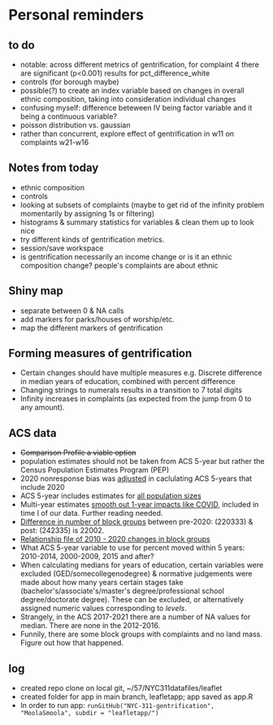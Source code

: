 # Personal reminders

## to do
* notable: across different metrics of gentrification, for complaint 4 there are significant (p<0.001) results for pct_difference_white 
* controls (for borough maybe)
* possible(?) to create an index variable based on changes in overall ethnic composition, taking into consideration individual changes
* confusing myself: difference beteween IV being factor variable and it being a continuous variable?
* poisson distribution vs. gaussian
* rather than concurrent, explore effect of gentrification in w11 on complaints w21-w16
## Notes from today
* ethnic composition
* controls
* looking at subsets of complaints (maybe to get rid of the infinity problem momentarily by assigning 1s or filtering)
* histograms & summary statistics for variables & clean them up to look nice
* try different kinds of gentrification metrics.
* session/save workspace
* is gentrification necessarily an income change or is it an ethnic composition change? people's complaints are about ethnic

## Shiny map
* separate between 0 & NA calls
* add markers for parks/houses of worship/etc.
* map the different markers of gentrification


## Forming measures of gentrification
* Certain changes should have multiple measures e.g. Discrete difference in median years of education, combined with percent difference
* Changing strings to numerals results in a transition to 7 total digits
* Infinity increases in complaints (as expected from the jump from 0 to any amount).

## ACS data
* ~~Comparison Profile a viable option~~
* population estimates should not be taken from ACS 5-year but rather the Census Population Estimates Program (PEP)
* 2020 nonresponse bias was [adjusted](https://www.census.gov/programs-surveys/acs/technical-documentation/user-notes/2022-03.html) in caclulating ACS 5-years that include 2020
* ACS 5-year includes estimates for [all population sizes](https://www.census.gov/programs-surveys/acs/guidance/estimates.html)
* Multi-year estimates [smooth out 1-year impacts like COVID](https://www.census.gov/newsroom/blogs/random-samplings/2022/03/period-estimates-american-community-survey.html), included in time I of our data. Further reading needed.
* [Difference in number of block groups](https://www.census.gov/programs-surveys/acs/geography-acs/reference-materials.2021.html#list-tab-2123892609) between pre-2020: (220333) & post: (242335) is 22002.
* [Relationship file of 2010 - 2020 changes in block groups](https://www2.census.gov/geo/docs/maps-data/data/rel2020/blkgrp/tab20_blkgrp20_blkgrp10_st36.txt)
* What ACS 5-year variable to use for percent moved within 5 years: 2010-2014, 2000-2009, 2015 and after?
* When calculating medians for years of education, certain variables were excluded (GED/somecollegenodegree) & normative judgements were made about how many years certain stages take (bachelor's/associate's/master's degree/professional school degree/doctorate degree). These can be excluded, or alternatively assigned numeric values corresponding to *levels*.
* Strangely, in the ACS 2017-2021 there are a number of NA values for median. There are none in the 2012-2016.
* Funnily, there are some block groups with complaints and no land mass. Figure out how that happened.

## log 
* created repo clone on local git, ~/57/NYC311datafiles/leaflet
* created folder for app in main branch, leafletapp; app saved as app.R
* In order to run app: `runGitHub("NYC-311-gentrification", "MoolaSmoola", subdir = "leafletapp/")`
